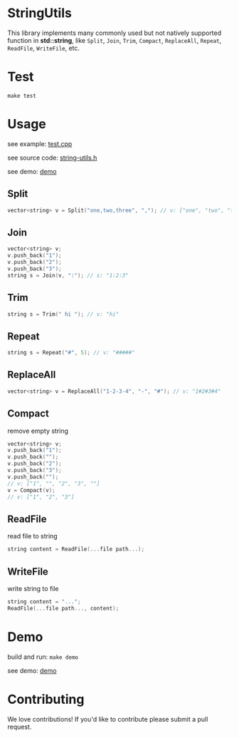 # StringUtils

This library implements many commonly used but not natively supported function in **std::string**, like `Split`, `Join`, `Trim`, `Compact`, `ReplaceAll`, `Repeat`, `ReadFile`, `WriteFile`, etc.

# Test

`make test`

# Usage

see example: [test.cpp](https://github.com/HondaDai/StringUtils/blob/master/test/main.cpp#L45)

see source code: [string-utils.h](https://github.com/HondaDai/StringUtils/blob/master/string-utils.h)

see demo: [demo](https://github.com/HondaDai/StringUtils/tree/master/demo/customize_configuration)


## Split

```c++
vector<string> v = Split("one,two,three", ","); // v: ["one", "two", "three"]
```
  
## Join

```c++
vector<string> v;
v.push_back("1");
v.push_back("2");
v.push_back("3");
string s = Join(v, ":"); // s: "1:2:3"
```

## Trim

```c++
string s = Trim(" hi "); // v: "hi"
```

## Repeat

```c++
string s = Repeat("#", 5); // v: "#####"
```

## ReplaceAll

```c++
vector<string> v = ReplaceAll("1-2-3-4", "-", "#"); // v: "1#2#3#4"
```

## Compact

remove empty string

```c++
vector<string> v;
v.push_back("1");
v.push_back("");
v.push_back("2");
v.push_back("3");
v.push_back("");
// v: ["1", "", "2", "3", ""]
v = Compact(v);
// v: ["1", "2", "3"]
```

## ReadFile

read file to string

```c++
string content = ReadFile(...file path...);
```

## WriteFile

write string to file

```c++
string content = "...";
ReadFile(...file path..., content);
```

# Demo

build and run: `make demo`

see demo: [demo](https://github.com/HondaDai/StringUtils/tree/master/demo/customize_configuration)

# Contributing

We love contributions! If you'd like to contribute please submit a pull request.

